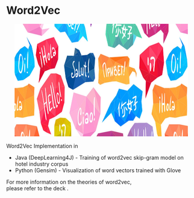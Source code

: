 # Word2Vec
<p align="center">
  <img width="460" height="300" src="metadata/languages.jpg">
</p>

Word2Vec Implementation in
* Java (DeepLearning4J) - Training of word2vec skip-gram model on hotel industry corpus
* Python (Gensim) - Visualization of word vectors trained with Glove

For more information on the theories of word2vec,  
please refer to the deck .